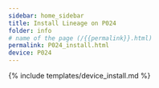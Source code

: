 ```yaml
---
sidebar: home_sidebar
title: Install Lineage on P024
folder: info
# name of the page (/{{permalink}}.html)
permalink: P024_install.html
device: P024
---
```

{% include templates/device_install.md %}

